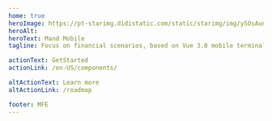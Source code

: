 ```yaml
---
home: true
heroImage: https://pt-starimg.didistatic.com/static/starimg/img/ySOsAunfGm1610683661213.png
heroAlt: 
heroText: Mand Mobile
tagline: Focus on financial scenarios, based on Vue 3.0 mobile terminal component library

actionText: GetStarted
actionLink: /en-US/components/

altActionText: Learn more
altActionLink: /roadmap

footer: MFE
---
```

